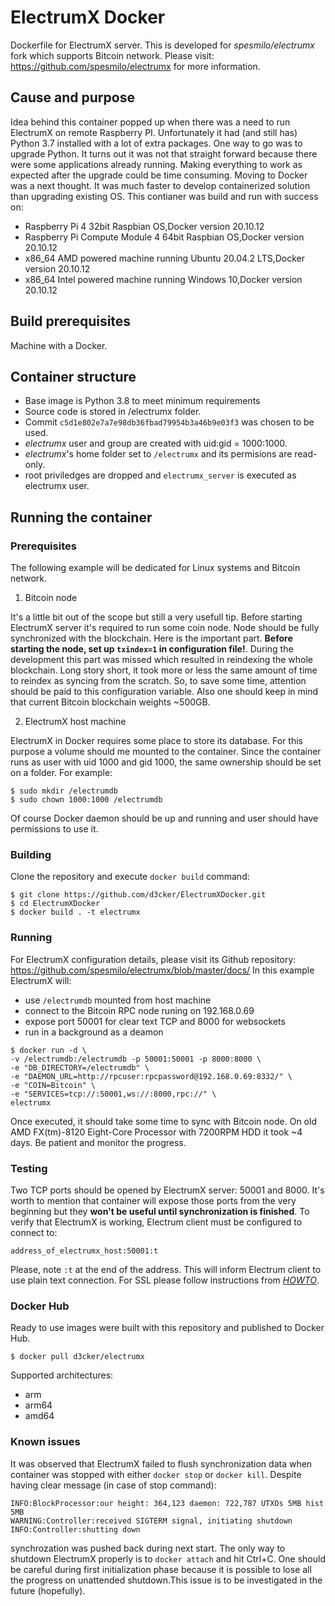 # ElectrumX Docker
Dockerfile for ElectrumX server. This is developed for 
*spesmilo/electrumx* fork which supports Bitcoin network. 
Please visit: https://github.com/spesmilo/electrumx for more information.

## Cause and purpose

Idea behind this container popped up when there was a need to run ElectrumX
on remote Raspberry PI. Unfortunately it had (and still has) Python 3.7 
installed with a lot of extra packages. One way to go was to upgrade Python.
It turns out it was not that straight forward because there were some 
applications already running. Making everything to work as expected after 
the upgrade could be time consuming. Moving to Docker was a next thought. It 
was much faster to develop containerized solution than upgrading existing OS. 
This contianer was build and run with success on: 
- Raspberry Pi 4 32bit Raspbian OS,Docker version 20.10.12
- Raspberry Pi Compute Module 4 64bit Raspbian OS,Docker version 20.10.12
- x86_64 AMD powered machine running Ubuntu 20.04.2 LTS,Docker version 20.10.12
- x86_64 Intel powered machine running Windows 10,Docker version 20.10.12

## Build prerequisites 
 
Machine with a Docker. 

## Container structure

- Base image is Python 3.8 to meet minimum requirements
- Source code is stored in /electrumx folder.
- Commit `c5d1e802e7a7e98db36fbad79954b3a46b9e03f3` was chosen to be used.
- _electrumx_ user and group are created with uid:gid = 1000:1000.
- _electrumx_'s home folder set to `/electrumx` and its permisions are 
  read-only.
- root priviledges are dropped and `electrumx_server` is executed as electrumx
  user.

## Running the container

### Prerequisites

The following example will be dedicated for Linux systems and Bitcoin network.

1) Bitcoin node

It's a little bit out of the scope but still a very usefull tip. 
Before starting ElectrumX server it's required to run some coin node.
Node should be fully synchronized with the blockchain. Here is the important 
part. **Before starting the node, set up `txindex=1` in configuration file!**.
During the development this part was missed which resulted in reindexing the 
whole blockchain. Long story short, it took more or less the same amount of 
time to reindex as syncing from the scratch. So, to save some time, attention
should be paid to this configuration variable. Also one should keep in mind 
that current Bitcoin blockchain weights ~500GB.

2) ElectrumX host machine

ElectrumX in Docker requires some place to store its database. For this 
purpose a volume should me mounted to the container. Since the container
runs as user with uid 1000 and gid 1000, the same ownership should be set 
on a folder. For example:

```
$ sudo mkdir /electrumdb
$ sudo chown 1000:1000 /electrumdb
```

Of course Docker daemon should be up and running and user should have 
permissions to use it. 

### Building

Clone the repository and execute `docker build` command:

```
$ git clone https://github.com/d3cker/ElectrumXDocker.git
$ cd ElectrumXDocker
$ docker build . -t electrumx

```

### Running

For ElectrumX configuration details, please visit its Github repository:
https://github.com/spesmilo/electrumx/blob/master/docs/
In this example ElectrumX will:
- use `/electrumdb` mounted from host machine
- connect to the Bitcoin RPC node runing on 192.168.0.69
- expose port 50001 for clear text TCP and 8000 for websockets
- run in a background as a deamon

```
$ docker run -d \
-v /electrumdb:/electrumdb -p 50001:50001 -p 8000:8000 \
-e "DB_DIRECTORY=/electrumdb" \
-e "DAEMON_URL=http://rpcuser:rpcpassword@192.168.0.69:8332/" \
-e "COIN=Bitcoin" \
-e "SERVICES=tcp://:50001,ws://:8000,rpc://" \
electrumx
```
Once executed, it should take some time to sync with Bitcoin node. On old
AMD FX(tm)-8120 Eight-Core Processor with 7200RPM HDD it took ~4 days. Be 
patient and monitor the progress.

### Testing

Two TCP ports should be opened by ElectrumX server: 50001 and 8000. It's worth
to mention that container will expose those ports from the very beginning
but they **won't be useful until synchronization is finished**. To verify that
ElectrumX is working, Electrum client must be configured to connect to:
```
address_of_electrumx_host:50001:t
```
Please, note `:t` at the end of the address. This will inform Electrum client 
to use plain text connection. For SSL please follow instructions from 
*[HOWTO](https://github.com/spesmilo/electrumx/blob/master/docs/HOWTO.rst)*.

### Docker Hub

Ready to use images were built with this repository and published to Docker
Hub. 
```
$ docker pull d3cker/electrumx
```
Supported architectures:
- arm
- arm64
- amd64

### Known issues

It was observed that ElectrumX failed to flush synchronization data when 
container was stopped with either `docker stop` or `docker kill`. Despite
having clear message (in case of stop command):
```
INFO:BlockProcessor:our height: 364,123 daemon: 722,787 UTXOs 5MB hist 5MB
WARNING:Controller:received SIGTERM signal, initiating shutdown
INFO:Controller:shutting down
```
synchrozation was pushed back during next start. The only way to shutdown 
ElectrumX properly is to `docker attach` and hit Ctrl+C. One should be 
careful during first initialization phase because it is possible to lose all 
the progress on unattended shutdown.This issue is to be investigated in the 
future (hopefully).

